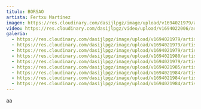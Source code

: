 ```yaml
---
titulo: BORSAO
artista: Fertxu Martínez
imagen: https://res.cloudinary.com/dasijlpgz/image/upload/v1694021979/artistas/Fertxu%20Mart%C3%ADnez/Borsao/P1060309.jpg
video: https://res.cloudinary.com/dasijlpgz/video/upload/v1694022006/artistas/Fertxu%20Mart%C3%ADnez/Borsao/Sin_t%C3%ADtulo-3.mp4
galeria:
  - https://res.cloudinary.com/dasijlpgz/image/upload/v1694021979/artistas/Fertxu%20Mart%C3%ADnez/Borsao/P1060308.jpg
  - https://res.cloudinary.com/dasijlpgz/image/upload/v1694021979/artistas/Fertxu%20Mart%C3%ADnez/Borsao/P1060306.jpg
  - https://res.cloudinary.com/dasijlpgz/image/upload/v1694021979/artistas/Fertxu%20Mart%C3%ADnez/Borsao/P1060309.jpg
  - https://res.cloudinary.com/dasijlpgz/image/upload/v1694021980/artistas/Fertxu%20Mart%C3%ADnez/Borsao/P1060315.jpg
  - https://res.cloudinary.com/dasijlpgz/image/upload/v1694021979/artistas/Fertxu%20Mart%C3%ADnez/Borsao/P1060314.jpg
  - https://res.cloudinary.com/dasijlpgz/image/upload/v1694021985/artistas/Fertxu%20Mart%C3%ADnez/Borsao/P1060323.jpg
  - https://res.cloudinary.com/dasijlpgz/image/upload/v1694021984/artistas/Fertxu%20Mart%C3%ADnez/Borsao/P1060318.jpg
  - https://res.cloudinary.com/dasijlpgz/image/upload/v1694021984/artistas/Fertxu%20Mart%C3%ADnez/Borsao/P1060316.jpg
  - https://res.cloudinary.com/dasijlpgz/image/upload/v1694021984/artistas/Fertxu%20Mart%C3%ADnez/Borsao/P1060321.jpg
---
```

a﻿a